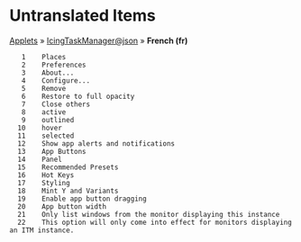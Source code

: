 # Untranslated Items
[Applets](../../../README.md) &#187; [IcingTaskManager@json](../README.md) &#187; **French (fr)**

       1	Places
       2	Preferences
       3	About...
       4	Configure...
       5	Remove
       6	Restore to full opacity
       7	Close others
       8	active
       9	outlined
      10	hover
      11	selected
      12	Show app alerts and notifications
      13	App Buttons
      14	Panel
      15	Recommended Presets
      16	Hot Keys
      17	Styling
      18	Mint Y and Variants
      19	Enable app button dragging
      20	App button width
      21	Only list windows from the monitor displaying this instance
      22	This option will only come into effect for monitors displaying an ITM instance.
